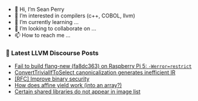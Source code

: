 - 👋 Hi, I’m Sean Perry
- 👀 I’m interested in compilers (c++, COBOL, llvm)
- 🌱 I’m currently learning ...
- 💞️ I’m looking to collaborate on ...
- 📫 How to reach me ...

<!---
s66perry/s66perry is a ✨ special ✨ repository because its `README.md` (this file) appears on your GitHub profile.
You can click the Preview link to take a look at your changes.
--->
### 📕 Latest LLVM Discourse Posts

<!-- DISCOURSE-LLVM:START -->
- [Fail to build flang-new &lpar;fa8dc363&rpar; on Raspberry Pi 5: `-Werror=restrict`](https://discourse.llvm.org/t/fail-to-build-flang-new-fa8dc363-on-raspberry-pi-5-werror-restrict/78166#post_3)
- [ConvertTrivialIfToSelect canonicalization generates inefficient IR](https://discourse.llvm.org/t/converttrivialiftoselect-canonicalization-generates-inefficient-ir/78234#post_4)
- [[RFC] Improve binary security](https://discourse.llvm.org/t/rfc-improve-binary-security/78121?page=2#post_33)
- [How does affine yield work &lpar;into an array?&rpar;](https://discourse.llvm.org/t/how-does-affine-yield-work-into-an-array/78215#post_3)
- [Certain shared libraries do not appear in image list](https://discourse.llvm.org/t/certain-shared-libraries-do-not-appear-in-image-list/77528#post_6)
<!-- DISCOURSE-LLVM:END -->
